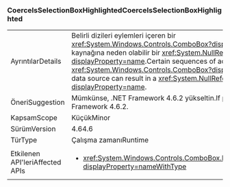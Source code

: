 ### <a name="coerceisselectionboxhighlighted"></a><span data-ttu-id="1a737-101">CoerceIsSelectionBoxHighlighted</span><span class="sxs-lookup"><span data-stu-id="1a737-101">CoerceIsSelectionBoxHighlighted</span></span>

|   |   |
|---|---|
|<span data-ttu-id="1a737-102">Ayrıntılar</span><span class="sxs-lookup"><span data-stu-id="1a737-102">Details</span></span>|<span data-ttu-id="1a737-103">Belirli dizileri eylemleri içeren bir <xref:System.Windows.Controls.ComboBox?displayProperty=name> ve veri kaynağına neden olabilir bir <xref:System.NullReferenceException?displayProperty=name>.</span><span class="sxs-lookup"><span data-stu-id="1a737-103">Certain sequences of actions involving a <xref:System.Windows.Controls.ComboBox?displayProperty=name> and its data source can result in a <xref:System.NullReferenceException?displayProperty=name>.</span></span>|
|<span data-ttu-id="1a737-104">Öneri</span><span class="sxs-lookup"><span data-stu-id="1a737-104">Suggestion</span></span>|<span data-ttu-id="1a737-105">Mümkünse, .NET Framework 4.6.2 yükseltin.</span><span class="sxs-lookup"><span data-stu-id="1a737-105">If possible, upgrade to .NET Framework 4.6.2.</span></span>|
|<span data-ttu-id="1a737-106">Kapsam</span><span class="sxs-lookup"><span data-stu-id="1a737-106">Scope</span></span>|<span data-ttu-id="1a737-107">Küçük</span><span class="sxs-lookup"><span data-stu-id="1a737-107">Minor</span></span>|
|<span data-ttu-id="1a737-108">Sürüm</span><span class="sxs-lookup"><span data-stu-id="1a737-108">Version</span></span>|<span data-ttu-id="1a737-109">4.6</span><span class="sxs-lookup"><span data-stu-id="1a737-109">4.6</span></span>|
|<span data-ttu-id="1a737-110">Tür</span><span class="sxs-lookup"><span data-stu-id="1a737-110">Type</span></span>|<span data-ttu-id="1a737-111">Çalışma zamanı</span><span class="sxs-lookup"><span data-stu-id="1a737-111">Runtime</span></span>|
|<span data-ttu-id="1a737-112">Etkilenen API'leri</span><span class="sxs-lookup"><span data-stu-id="1a737-112">Affected APIs</span></span>|<ul><li><xref:System.Windows.Controls.ComboBox.IsSelectionBoxHighlighted?displayProperty=nameWithType></li></ul>|

